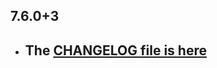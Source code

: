 ## 7.6.0+3

- ## The [CHANGELOG file is here](https://www.canardoux.xyz/tau_sound/doc/pages/flutter-sound/api/topics/changelog.html)

